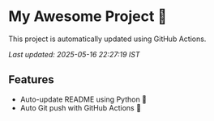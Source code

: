 # My Awesome Project 🚀

This project is automatically updated using GitHub Actions.

_Last updated: 2025-05-16 22:27:19 IST_

## Features
- Auto-update README using Python 🐍
- Auto Git push with GitHub Actions 🤖
